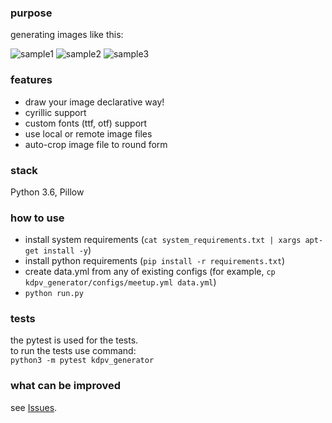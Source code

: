 ### purpose
generating images like this:  

![sample1](https://secure.meetupstatic.com/photos/event/1/d/b/1/600_463327601.jpeg)
![sample2](https://secure.meetupstatic.com/photos/event/b/1/c/c/600_463125516.jpeg)
![sample3](https://secure.meetupstatic.com/photos/event/8/6/7/b/600_463174427.jpeg)

### features
- draw your image declarative way!
- cyrillic support
- custom fonts (ttf, otf) support
- use local or remote image files
- auto-crop image file to round form

### stack
Python 3.6, Pillow

### how to use
- install system requirements (`cat system_requirements.txt | xargs apt-get install -y`)
- install python requirements (`pip install -r requirements.txt`)
- create data.yml from any of existing configs (for example, `cp kdpv_generator/configs/meetup.yml data.yml`)
- `python run.py`

### tests
the pytest is used for the tests.  
to run the tests use command:  
`python3 -m pytest kdpv_generator`

### what can be improved
see [Issues](https://github.com/spbpython/kdpv_generator/issues).
